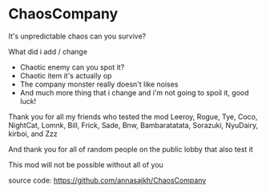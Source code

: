 # ChaosCompany
It's unpredictable chaos can you survive?


What did i add / change
- Chaotic enemy can you spot it?
- Chaotic item it's actually op
- The company monster really doesn't like noises
- And much more thing that i change and i'm not going to spoil it, good luck!

Thank you for all my friends who tested the mod Leeroy, Rogue, Tye, Coco, NightCat, Lomnk, Bill, Frick, Sade, Bnw, Bambaratatata, Sorazuki, NyuDairy, kirboi, and Zzz

And thank you for all of random people on the public lobby that also test it

This mod will not be possible without all of you

source code: https://github.com/annasajkh/ChaosCompany